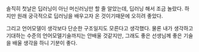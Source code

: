 솔직히 첫날은 딥러닝이 아닌 머신러닝만 할 줄 알았는데, 딥러닝 해서 조금 놀랐다.
하지만 원래 궁극적으로 딥러닝을 배우고자 온 것이기때문에 오히려 좋았다.

그리고 언어모델이 생각보다 단순한 구조일지도 모른다고 생각했다.
물론 내가 생각하고 기대하는 수준의 언어모델기술까지는 안배울 것같지만, 그래도 좋은 선생님께 좋은 기술을 배울 생각을 하니 기분이 좋다.
